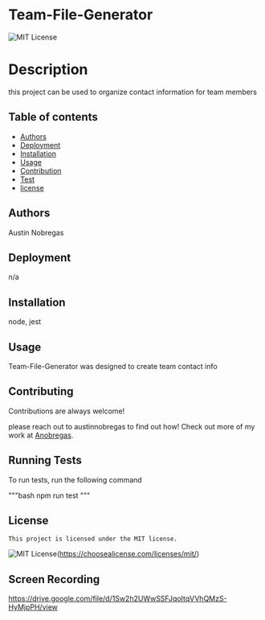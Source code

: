 # Team-File-Generator

  ![MIT License](https://img.shields.io/badge/License-MIT-green.svg)
  # Description

  this project can be used to organize contact information for team members

  ## Table of contents
  - [Authors](#Authors)
  - [Deployment](#Deployment)
  - [Installation](#Installation)
  - [Usage](#Usage)
  - [Contribution](#Contribution)
  - [Test](#Test)
  - [license](#license)

  ## Authors

  Austin Nobregas

  ## Deployment

  n/a

  ## Installation

  node, jest

  ## Usage

  Team-File-Generator was designed to create team contact info

  ## Contributing

  Contributions are always welcome!

  please reach out to austinnobregas to find out how! Check out more of my work at [Anobregas](https://github.com/Anobregas/).

  ## Running Tests

  To run tests, run the following command

  """bash
    npm run test
  """
 ## License

    This project is licensed under the MIT license.
 ![MIT License](https://img.shields.io/badge/License-MIT-green.svg)(https://choosealicense.com/licenses/mit/)

 ## Screen Recording

 https://drive.google.com/file/d/1Sw2h2UWwSSFJqoItqVVhQMzS-HyMjpPH/view


